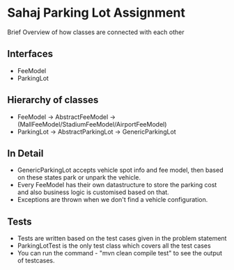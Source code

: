 # Sahaj Parking Lot Assignment

Brief Overview of how classes are connected with each other


## Interfaces

- FeeModel
- ParkingLot


## Hierarchy of classes
- FeeModel -> AbstractFeeModel -> (MallFeeModel/StadiumFeeModel/AirportFeeModel)
- ParkingLot -> AbstractParkingLot -> GenericParkingLot


## In Detail
- GenericParkingLot accepts vehicle spot info and fee model, then based on these states park or unpark the vehicle.
- Every FeeModel has their own datastructure to store the parking cost and also business logic is customised based on that.
- Exceptions are thrown when we don't find a vehicle configuration.

## Tests
- Tests are written based on the test cases given in the problem statement
- ParkingLotTest is the only test class which covers all the test cases
- You can run the command - "mvn clean compile test" to see the output of testcases.
                                
